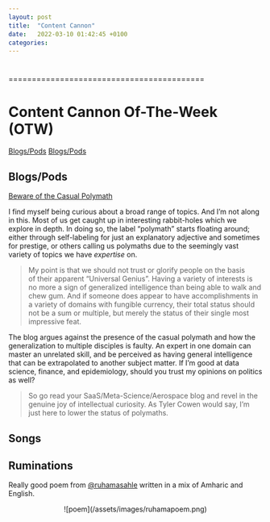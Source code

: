 ```yaml
---
layout: post
title:  "Content Cannon"
date:   2022-03-10 01:42:45 +0100
categories:
---
```

#
==========================================
# Content Cannon Of-The-Week (OTW) 

[Blogs/Pods](##Blogs/Pods)
[Blogs/Pods](##Songs)

## Blogs/Pods

[Beware of the Casual Polymath](https://applieddivinitystudies.com/2020/09/28/polymath/)

I find myself being curious about a broad range of topics. And I’m not along in this. Most of us get caught up in interesting rabbit-holes which we explore in depth. In doing so, the label “polymath” starts floating around; either through self-labeling for just an explanatory adjective and sometimes for prestige, or others calling us polymaths due to the seemingly vast variety of topics we have *expertise* on. 

>My point is that we should not trust or glorify people on the basis of their apparent “Universal Genius”. Having a variety of interests is no more a sign of generalized intelligence than being able to walk and chew gum. And if someone does appear to have accomplishments in a variety of domains with fungible currency, their total status should not be a sum or multiple, but merely the status of their single most impressive feat.

The blog argues against the presence of the casual polymath and how the generalization to multiple disciples is faulty. An expert in one domain can master an unrelated skill, and be perceived as having general intelligence that can be extrapolated to another subject matter. If I’m good at data science, finance, and epidemiology, should you trust my opinions on politics as well? 

> So go read your SaaS/Meta-Science/Aerospace blog and revel in the genuine joy of intellectual curiosity. As Tyler Cowen would say, I’m just here to lower the status of polymaths.

## Songs


## Ruminations

Really good poem from [@ruhamasahle](https://www.instagram.com/ruhamasahle/) written in a mix of Amharic and English.

<p align="center">
  ![poem](/assets/images/ruhamapoem.png)
</p>